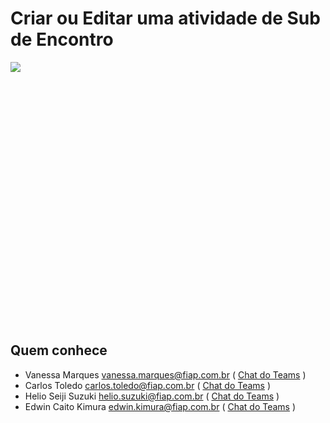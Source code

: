 # Criar ou Editar uma atividade de Sub de Encontro

<div style="height: 420px; overflow-x:scroll;">
    <img src="../entrega_atividade_encontro_presencial.svg" style="max-width: initial;">
</div>

## Quem conhece

- Vanessa Marques <vanessa.marques@fiap.com.br> 
( [Chat do Teams](https://teams.microsoft.com/l/chat/0/?users=vanessa.marques@fiap.com.br) )
- Carlos Toledo <carlos.toledo@fiap.com.br>
( [Chat do Teams](https://teams.microsoft.com/l/chat/0/?users=carlos.toledo@fiap.com.br) )
- Helio Seiji Suzuki <helio.suzuki@fiap.com.br>
( [Chat do Teams](https://teams.microsoft.com/l/chat/0/?users=helio.suzuki@fiap.com.br) )
- Edwin Caito Kimura <edwin.kimura@fiap.com.br>
( [Chat do Teams](https://teams.microsoft.com/l/chat/0/?users=edwin.kimura@fiap.com.br) )

 